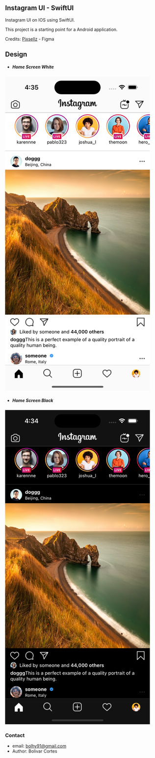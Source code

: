 ## Instagram UI - SwiftUI

Instagram UI on IOS using SwiftUI.

This project is a starting point for a Android application.

Credits: [Pixsellz](https://www.figma.com/community/file/874574625832268971) - Figma

## Design

* ##### Home Screen White
![Design White](https://raw.githubusercontent.com/bolhy91/instagram-example/main/design/instagram-white.png)

* ##### Home Screen Black
![Design Black ](https://raw.githubusercontent.com/bolhy91/instagram-example/main/design/instagram-black.png)

### Contact
* email: bolhy91@gmail.com
* Author: Bolivar Cortes
